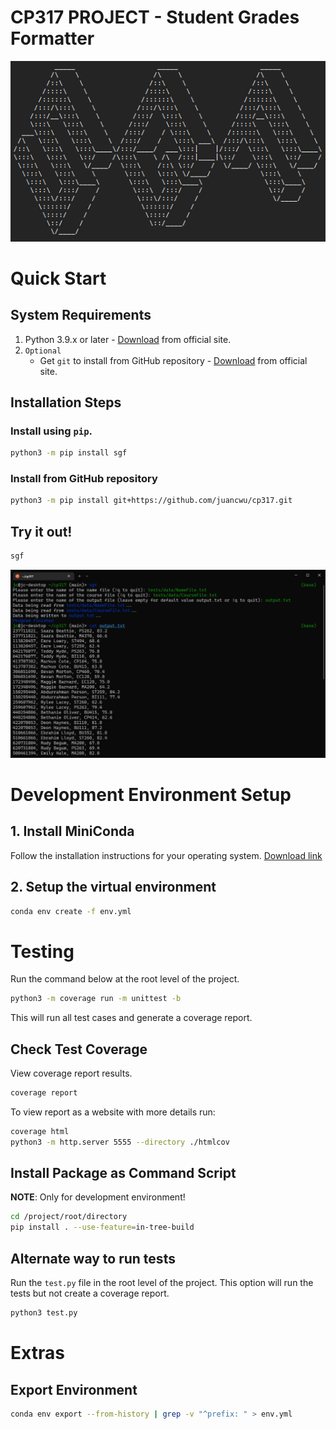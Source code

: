 # CP317 PROJECT - Student Grades Formatter
![](./docs/images/sgf_ascii_art.png)

# Quick Start

## System Requirements
1. Python 3.9.x or later - [Download](https://www.python.org/downloads/) from official site.
2. `Optional`
    - Get `git` to install from GitHub repository - [Download](https://git-scm.com/downloads) from official site.

## Installation Steps
### Install using `pip`.
```bash
python3 -m pip install sgf
```

### Install from GitHub repository
```bash
python3 -m pip install git+https://github.com/juancwu/cp317.git
```

## Try it out!
```bash
sgf
```
![](./docs/images/sgf_screenshot.png)

# Development Environment Setup

## 1. Install MiniConda
Follow the installation instructions for your operating system. [Download link](https://docs.conda.io/en/latest/miniconda.html)

## 2. Setup the virtual environment

```bash
conda env create -f env.yml
```

# Testing
Run the command below at the root level of the project.
```bash
python3 -m coverage run -m unittest -b
```
This will run all test cases and generate a coverage report.

## Check Test Coverage
View coverage report results.
```bash
coverage report
```

To view report as a website with more details run:
```bash
coverage html
python3 -m http.server 5555 --directory ./htmlcov
```

## Install Package as Command Script
**NOTE**: Only for development environment!
```bash
cd /project/root/directory
pip install . --use-feature=in-tree-build
```

## Alternate way to run tests
Run the `test.py` file in the root level of the project. This option will run the tests but not create a coverage report.
```bash
python3 test.py
```

# Extras
## Export Environment
```bash
conda env export --from-history | grep -v "^prefix: " > env.yml
```
